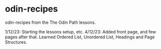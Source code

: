 # odin-recipes
odin-recipes from the The Odin Path lessons.

1/12/23: Starting the lessons setup, etc.
4/12/23: Added front page, and few pages after that. Learned Ordered List, Unordered List, Headings and Page Structures.

